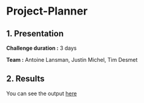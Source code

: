# Project-Planner

## 1. Presentation

**Challenge duration :** 3 days

**Team :** Antoine Lansman, Justin Michel, Tim Desmet

## 2. Results

You can see the output [here](https://antoinel74.github.io/)
